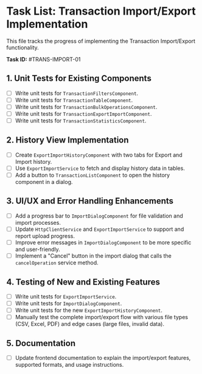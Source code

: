 # Task List: Transaction Import/Export Implementation

This file tracks the progress of implementing the Transaction Import/Export functionality.

**Task ID:** #TRANS-IMPORT-01

## 1. Unit Tests for Existing Components

- [ ] Write unit tests for `TransactionFiltersComponent`.
- [ ] Write unit tests for `TransactionTableComponent`.
- [ ] Write unit tests for `TransactionBulkOperationsComponent`.
- [ ] Write unit tests for `TransactionExportImportComponent`.
- [ ] Write unit tests for `TransactionStatisticsComponent`.

## 2. History View Implementation

- [ ] Create `ExportImportHistoryComponent` with two tabs for Export and Import history.
- [ ] Use `ExportImportService` to fetch and display history data in tables.
- [ ] Add a button to `TransactionListComponent` to open the history component in a dialog.

## 3. UI/UX and Error Handling Enhancements

- [ ] Add a progress bar to `ImportDialogComponent` for file validation and import processes.
- [ ] Update `HttpClientService` and `ExportImportService` to support and report upload progress.
- [ ] Improve error messages in `ImportDialogComponent` to be more specific and user-friendly.
- [ ] Implement a "Cancel" button in the import dialog that calls the `cancelOperation` service method.

## 4. Testing of New and Existing Features

- [ ] Write unit tests for `ExportImportService`.
- [ ] Write unit tests for `ImportDialogComponent`.
- [ ] Write unit tests for the new `ExportImportHistoryComponent`.
- [ ] Manually test the complete import/export flow with various file types (CSV, Excel, PDF) and edge cases (large files, invalid data).

## 5. Documentation

- [ ] Update frontend documentation to explain the import/export features, supported formats, and usage instructions.